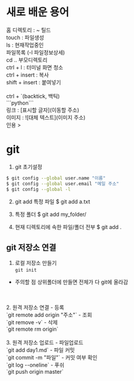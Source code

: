 # 새로 배운 용어
홈 디렉토리 : ~ 틸드
<br>touch : 파일생성
<br>ls : 현재작업중인 <br>파일목록 (-l 파일정보상세)
<br>cd .. 부모디렉토리
<br> ctrl + l : 터미널 화면 청소
<br> ctrl + insert : 복사
<br> shift + insert : 붙여넣기
<br>
<br>ctrl + `(backtick, 백틱)
<br> \```python\```
<br> 링크 : [표시할 글자](이동할 주소)
<br> 이미지 : ![대체 텍스트](이미지 주소)
<br> 인용 >


# git
1. git 초기설정
```bash
$ git config --global user.name "이름"
$ git config --global user.email "메일 주소"
$ git config --global -l
``` 

2. git add
특정 파일
$ git add a.txt

3. 특정 폴더
$ git add my_folder/

4. 현재 디렉토리에 속한 파일/폴더 전부
$ git add .


## git 저장소 연결
1. 로컬 저장소 만들기
<br>`git init`
- 주의할 점 상위폴더에 만들면 전체가 다 git에 올라감
<br>
<br>
2. 원격 저장소 연결
- 등록	<br>`git remote add origin "주소"`
- 조회  <br>`git remove -v`
- 삭제	  <br>`git remote rm origin`
<br>
<br>
3. 원격 저장소 업로드
- 파일업로드	<br>`git add day1.md`
- 파일 커밋	<br>`git commit -m "파일"`
- 커밋 여부 확인 <br>`git log --oneline`
- 푸쉬 <br>`git push origin master`